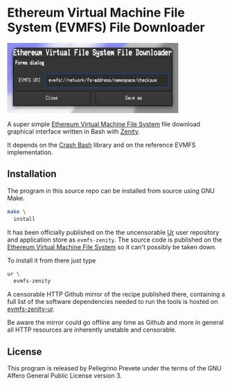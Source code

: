 [comment]: <> (SPDX-License-Identifier: AGPL-3.0)

[comment]: <> (-------------------------------------------------------------)
[comment]: <> (Copyright © 2024, 2025  Pellegrino Prevete)
[comment]: <> (All rights reserved)
[comment]: <> (-------------------------------------------------------------)

[comment]: <> (This program is free software: you can redistribute)
[comment]: <> (it and/or modify it under the terms of the GNU Affero)
[comment]: <> (General Public License as published by the Free)
[comment]: <> (Software Foundation, either version 3 of the License.)

[comment]: <> (This program is distributed in the hope that it will be useful,)
[comment]: <> (but WITHOUT ANY WARRANTY; without even the implied warranty of)
[comment]: <> (MERCHANTABILITY or FITNESS FOR A PARTICULAR PURPOSE. See the)
[comment]: <> (GNU Affero General Public License for more details.)

[comment]: <> (You should have received a copy of the GNU Affero General Public)
[comment]: <> (License along with this program.)
[comment]: <> (If not, see <https://www.gnu.org/licenses/>.)

# Ethereum Virtual Machine File System (EVMFS) File Downloader

![evmfs-get-zenity](media/evmfs-get-zenity.jpg)

A super simple
[Ethereum Virtual Machine File System](
  https://github.com/themartiancompany/evmfs)
file download graphical interface written
in Bash with
[Zenity](
  https://gitlab.gnome.org/GNOME/zenity).

It depends on the
[Crash Bash](
  https://github.com/themartiancompany/crash-bash)
library and on the reference EVMFS implementation.

## Installation

The program in this source repo
can be installed from source using GNU Make.

```bash
make \
  install
```

It has been officially published on the
the uncensorable
[Ur](
  https://github.com/themartiancompany/ur)
user repository and application store as
`evmfs-zenity`.
The source code is published on the
[Ethereum Virtual Machine File System](
  https://github.com/themartiancompany/evmfs)
so it can't possibly be taken down.

To install it from there just type

```bash
ur \
  evmfs-zenity
```

A censorable HTTP Github mirror of the recipe published there,
containing a full list of the software dependencies needed to run the
tools is hosted on
[evmfs-zenity-ur](
  https://github.com/themartiancompany/evmfs-zenity-ur).

Be aware the mirror could go offline any time as Github and more
in general all HTTP resources are inherently unstable and censorable.

## License

This program is released by Pellegrino Prevete under the terms
of the GNU Affero General Public License version 3.
